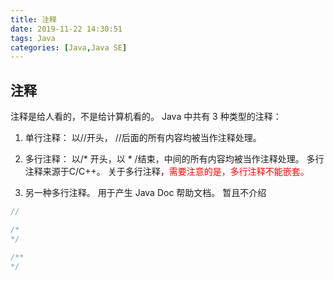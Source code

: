```yaml
---
title: 注释
date: 2019-11-22 14:30:51
tags: Java
categories: [Java,Java SE]
---
```


## 注释

注释是给人看的，不是给计算机看的。 Java 中共有 3 种类型的注释：

1. 单行注释： 以//开头， //后面的所有内容均被当作注释处理。

2. 多行注释： 以/* 开头，以 * /结束，中间的所有内容均被当作注释处理。 多行注释来源于C/C++。 关于多行注释，<font color=red>需要注意的是，多行注释不能嵌套。</font>

3. 另一种多行注释。 用于产生 Java Doc 帮助文档。 暂且不介绍

```java
//

/*
*/

/**
*/
```
